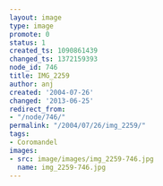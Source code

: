 ```yaml
---
layout: image
type: image
promote: 0
status: 1
created_ts: 1090861439
changed_ts: 1372159393
node_id: 746
title: IMG_2259
author: anj
created: '2004-07-26'
changed: '2013-06-25'
redirect_from:
- "/node/746/"
permalink: "/2004/07/26/img_2259/"
tags:
- Coromandel
images:
- src: image/images/img_2259-746.jpg
  name: img_2259-746.jpg
---
```


